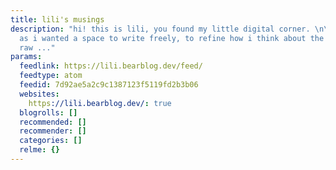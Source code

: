 ```yaml
---
title: lili's musings
description: "hi! this is lili, you found my little digital corner. \n\ni made this
  as i wanted a space to write freely, to refine how i think about the world. expect
  raw ..."
params:
  feedlink: https://lili.bearblog.dev/feed/
  feedtype: atom
  feedid: 7d92ae5a2c9c1387123f5119fd2b3b06
  websites:
    https://lili.bearblog.dev/: true
  blogrolls: []
  recommended: []
  recommender: []
  categories: []
  relme: {}
---
```

